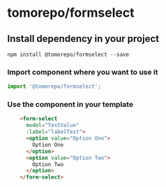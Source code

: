 # tomorepo/formselect

## Install dependency in your project
```
npm install @tomorepo/formselect --save
```

### Import component where you want to use it
```js
import '@tomorepo/formselect';
```

### Use the component in your template
```html
    <form-select
      model="TestValue"
      :label="labelText">
      <option value="Option One">
        Option One
      </option>
      <option value="Option Two">
        Option Two
      </option>
    </form-select>
```
